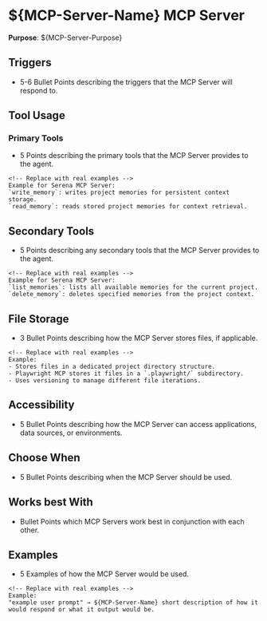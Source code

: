 # ${MCP-Server-Name} MCP Server

**Purpose**: ${MCP-Server-Purpose}

## Triggers
- 5-6 Bullet Points describing the triggers that the MCP Server will respond to.

## Tool Usage

### Primary Tools
- 5 Points describing the primary tools that the MCP Server provides to the agent.

```
<!-- Replace with real examples -->
Example for Serena MCP Server:
`write_memory`: writes project memories for persistent context storage.
`read_memory`: reads stored project memories for context retrieval.
```

## Secondary Tools
- 5 Points describing any secondary tools that the MCP Server provides to the agent.

```
<!-- Replace with real examples -->
Example for Serena MCP Server:
`list_memories`: lists all available memories for the current project.
`delete_memory`: deletes specified memories from the project context.
```

## File Storage
- 3 Bullet Points describing how the MCP Server stores files, if applicable.

```
<!-- Replace with real examples -->
Example:
- Stores files in a dedicated project directory structure.
- Playwright MCP stores it files in a `.playwright/` subdirectory.
- Uses versioning to manage different file iterations.
```

## Accessibility <!-- this has to be specific to the mpc server tools and functions -->
- 5 Bullet Points describing how the MCP Server can access applications, data sources, or environments.

## Choose When
- 5 Bullet Points describing when the MCP Server should be used.

## Works best With
- Bullet Points which MCP Servers work best in conjunction with each other.

## Examples
- 5 Examples of how the MCP Server would be used.

```
<!-- Replace with real examples -->
Example:
"example user prompt" → ${MCP-Server-Name} short description of how it would respond or what it output would be.
```
